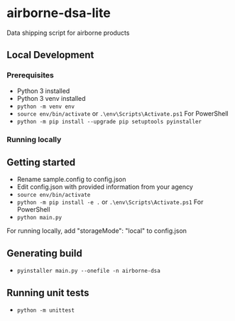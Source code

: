 # airborne-dsa-lite

Data shipping script for airborne products

## Local Development

### Prerequisites

- Python 3 installed
- Python 3 venv installed
- `python -m venv env`
- `source env/bin/activate` or `.\env\Scripts\Activate.ps1` For PowerShell
- `python -m pip install --upgrade pip setuptools pyinstaller`

### Running locally

## Getting started

- Rename sample.config to config.json
- Edit config.json with provided information from your agency
- `source env/bin/activate`
- `python -m pip install -e .` or `.\env\Scripts\Activate.ps1` For PowerShell
- `python main.py`

For running locally, add "storageMode": "local" to config.json

## Generating build

- `pyinstaller main.py --onefile -n airborne-dsa`

## Running unit tests

- `python -m unittest`

